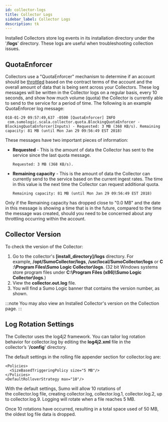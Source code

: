```yaml
---
id: collector-logs
title: Collector Logs
sidebar_label: Collector Logs
description: tk
---
```


Installed Collectors store log events in its installation directory under the '**/logs**' directory. These logs are useful when troubleshooting collection issues.

## QuotaEnforcer

Collectors use a "QuotaEnforcer" mechanism to determine if an account should be [throttled](../ingestion-and-volume/log-ingestion.md) based on the contract terms of the account and the overall amount of data that is being sent across your Collectors. These log messages will be written in the Collector logs on a regular basis, every 10 seconds, and show how much volume (quota) the Collector is currently able to send to the service for a period of time. The following is an example QuotaEnforcer log message:

```
018-01-29 09:57:49,637 -0500 [QuotaEnforcer] INFO  com.sumologic.scala.collector.quota.BlockingQuotaEnforcer - BlockingQuotaEnforcer(Inputs) - Requested: 3 MB (368 KB/s). Remaining capacity: 81 MB (until Mon Jan 29 09:56:49 EST 2018)
```

These messages have two important pieces of information:

* **Requested** - This is the amount of data the Collector has sent to the service since the last quota message.

    ```
    Requested: 3 MB (368 KB/s).
    ```

* **Remaining capacity** - This is the amount of data the Collector can currently send to the service based on the current ingest rates. The time in this value is the next time the Collector can request additional quota.

    ```
    Remaining capacity: 81 MB (until Mon Jan 29 09:56:49 EST 2018)
    ```

Only if the Remaining capacity has dropped close to "0.0 MB" and the date in this message is showing a time that is in the future, compared to the time the message was created, should you need to be concerned about any throttling occurring within the account.

## Collector Version

To check the version of the Collector: 

1. Go to the collector's **\[install_directory\]/logs** directory. For example, **/opt/SumoCollector/logs**, **/usr/local/SumoCollector/logs** or **C:\\Program Files\\Sumo Logic Collector\\logs**. (32 bit Windows systems store program files under **C:\\Program Files (x86)\\Sumo Logic Collector\\logs**.)
1. View the **collector.out.log** file.
1. You will find a Sumo Logic banner that contains the version number, as shown.

:::note
You may also view an Installed Collector's version on the Collection page.
:::

## Log Rotation Settings

The Collector uses the log4j2 framework. You can tailor log rotation behavior for collector.log by editing the **log4j2.xml** file in the collector’s '**/config**' directory.

The default settings in the rolling file appender section for collector.log are: 

```
<Policies>
  <SizeBasedTriggeringPolicy size="5 MB"/>
</Policies>
<DefaultRolloverStrategy max="10"/>
```

With the default settings, Sumo will allow 10 rotations of the collector.log file, creating collector.log, collector.log.1, collector.log.2, up to collector.log.9. Logging will rotate when a file reaches 5 MB.

Once 10 rotations have occurred, resulting in a total space used of 50 MB, the oldest log file data is dropped. 
